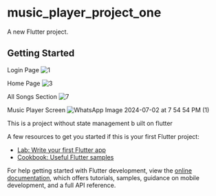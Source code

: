 # music_player_project_one

A new Flutter project.

## Getting Started

Login Page
![1](https://github.com/edwinMj13/MusicPlayer_ProjectOne/assets/72539533/cadf996f-7b23-4d8b-ad7a-56969089154c)


Home Page
![3](https://github.com/edwinMj13/MusicPlayer_ProjectOne/assets/72539533/282ea5be-6ef8-4f37-84d7-1bd18bde195d)


All Songs Section
![7](https://github.com/edwinMj13/MusicPlayer_ProjectOne/assets/72539533/002cff7e-c138-42e1-a4c0-cd6e81946a26)


Music Player Screen
![WhatsApp Image 2024-07-02 at 7 54 54 PM (1)](https://github.com/edwinMj13/MusicPlayer_ProjectOne/assets/72539533/bdf5e28e-ad46-40b6-9319-a62cf63929b8)


This is a project without state management b uilt on flutter

A few resources to get you started if this is your first Flutter project:

- [Lab: Write your first Flutter app](https://docs.flutter.dev/get-started/codelab)
- [Cookbook: Useful Flutter samples](https://docs.flutter.dev/cookbook)

For help getting started with Flutter development, view the
[online documentation](https://docs.flutter.dev/), which offers tutorials,
samples, guidance on mobile development, and a full API reference.
